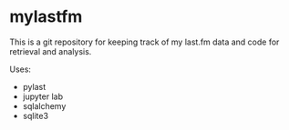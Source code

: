 # mylastfm

This is a git repository for keeping track of my last.fm data and code for retrieval and analysis.

Uses:
* pylast
* jupyter lab
* sqlalchemy
* sqlite3
